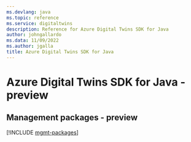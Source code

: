 ```yaml
---
ms.devlang: java
ms.topic: reference
ms.service: digitaltwins
description: Reference for Azure Digital Twins SDK for Java
author: johngallardo
ms.data: 11/09/2022
ms.author: jgalla
title: Azure Digital Twins SDK for Java
---
```

# Azure Digital Twins SDK for Java - preview

## Management packages - preview
[!INCLUDE [mgmt-packages](digital-twins-mgmt-index.md)]